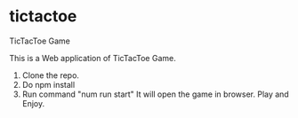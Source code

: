 # tictactoe
TicTacToe Game


This is a Web application of TicTacToe Game.

1. Clone the repo.
2. Do npm install
3. Run command "num run start" 
It will open the game in browser. Play and Enjoy.

